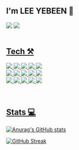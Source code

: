 ## I'm LEE YEBEEN 

<div float="left">
 <a href="https://hits.seeyoufarm.com"><img src="https://hits.seeyoufarm.com/api/count/incr/badge.svg?url=https%3A%2F%2Fgithub.com%2Fleeyebeen-dev%2Fhit-counter&count_bg=%23BEBEBE&title_bg=%23000000&icon=apple.svg&icon_color=%23FFFFFF&title=hits&edge_flat=false"/></a>

 <a href="https://yecong-it.tistory.com/" target="_blank">
    <img src="https://img.shields.io/badge/Tistory-000000?style=flat&logo=Tistory&logoColor=white"/>
</div>

<br>

## Tech ⚒️
<p>
 <img src="https://img.shields.io/badge/Swift-000000?style=flat&logo=Swift&logoColor=white"/>
 <img src="https://img.shields.io/badge/SwiftUI-000000?style=flat&logo=Swift&logoColor=white"/>
 <img src="https://img.shields.io/badge/UIkit-000000?style=flat&logo=UIkit&logoColor=white"/>
 <img src="https://img.shields.io/badge/CocoaPods-000000?style=flat&logo=CocoaPods&logoColor=white"/>
 <img src="https://img.shields.io/badge/SPM-000000?style=flat&logo=Apple&logoColor=white"/>
 
 <br>
 
 <img src="https://img.shields.io/badge/Firebase-000000?style=flat&logo=Firebase&logoColor=white"/>
 <img src="https://img.shields.io/badge/Xcode-000000?style=flat&logo=Xcode&logoColor=white"/>
 <img src="https://img.shields.io/badge/Developer-000000?style=flat&logo=apple&logoColor=white"/>
 <img src="https://img.shields.io/badge/Git-000000?style=flat&logo=Git&logoColor=white"/>
 <img src="https://img.shields.io/badge/GitHub-000000?style=flat&logo=GitHub&logoColor=white"/>

 <br>
 
 <img src="https://img.shields.io/badge/Notion-000000?style=flat&logo=Notion&logoColor=white"/>
 <img src="https://img.shields.io/badge/Trello-000000?style=flat&logo=Trello&logoColor=white"/>
 <img src="https://img.shields.io/badge/Slack-000000?style=flat&logo=Slack&logoColor=white"/>
 <img src="https://img.shields.io/badge/Figma-000000?style=flat&logo=Figma&logoColor=white"/>
 <img src="https://img.shields.io/badge/Jira-000000?style=flat&logo=Jira&logoColor=white"/>
</p>

<br>

## Stats 💻

![Anurag's GitHub stats](https://github-readme-stats.vercel.app/api?username=leeyebeen-dev&hide=contribs,prs&show_icons=true&theme=graywhite)

  <a href="https://git.io/streak-stats"><img src="https://streak-stats.demolab.com?user=leeyebeen-dev&theme=graywhite&hide_border=true&locale=eng" alt="GitHub Streak" /></a>
